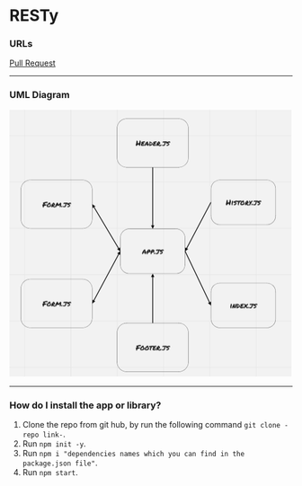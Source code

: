# RESTy

### URLs


[Pull Request](https://github.com/BasharNofal/RESTy/pull/5)

<hr>

### UML Diagram

![UML](./assets/RESTy-ph3.png)

<hr>

### How do I install the app or library?

  1. Clone the repo from git hub, by run the following command `git clone -repo link-`.
  2. Run `npm init -y`.
  3. Run `npm i "dependencies names which you can find in the package.json file"`.
  4. Run `npm start`.
